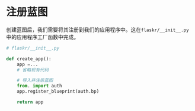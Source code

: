 # 注册蓝图

创建蓝图后，我们需要将其注册到我们的应用程序中。这在`flaskr/__init__.py`中的应用程序工厂函数中完成。

```python
# flaskr/__init__.py

def create_app():
    app =...
    # 省略现有代码

    # 导入并注册蓝图
    from. import auth
    app.register_blueprint(auth.bp)

    return app
```
